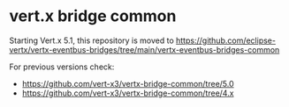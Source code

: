 # vert.x bridge common

Starting Vert.x 5.1, this repository is moved to https://github.com/eclipse-vertx/vertx-eventbus-bridges/tree/main/vertx-eventbus-bridges-common

For previous versions check:

- https://github.com/vert-x3/vertx-bridge-common/tree/5.0
- https://github.com/vert-x3/vertx-bridge-common/tree/4.x
